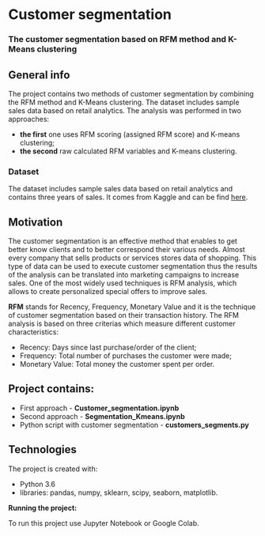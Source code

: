 # Customer segmentation

### The customer segmentation based on RFM method and K-Means clustering

## General info
The project contains two methods of customer segmentation by combining the RFM method and K-Means clustering. The dataset includes sample sales data based on retail analytics. The analysis was performed in two approaches:
- **the first** one uses RFM scoring (assigned RFM score) and K-means clustering;
- **the second** raw calculated RFM variables and K-means clustering.

### Dataset
The dataset includes sample sales data based on retail analytics and contains three years of sales. It comes from Kaggle and can be find [here](https://www.kaggle.com/kyanyoga/sample-sales-data).

## Motivation
The customer segmentation is an effective method that enables to get better know clients and to better correspond their various needs. 
Almost every company that sells products or services stores data of shopping. This type of data can be used to execute customer segmentation thus the results of the analysis can be translated into marketing campaigns to increase sales. One of the most widely used techniques is RFM analysis, which allows to create personalized special offers to improve sales. 

**RFM** stands for Recency, Frequency, Monetary Value and it is the technique of customer segmentation based on their transaction history. The RFM analysis is based on three criterias which measure different customer characteristics:
- Recency: Days since last purchase/order of the client;
- Frequency: Total number of purchases the customer were made;
- Monetary Value: Total money the customer spent per order.

## Project contains:
- First approach - **Customer_segmentation.ipynb**
- Second approach - **Segmentation_Kmeans.ipynb**
- Python script with customer segmentation - **customers_segments.py**

## Technologies

The project is created with:

- Python 3.6
- libraries: pandas, numpy, sklearn, scipy, seaborn, matplotlib.

**Running the project:**

To run this project use Jupyter Notebook or Google Colab.
